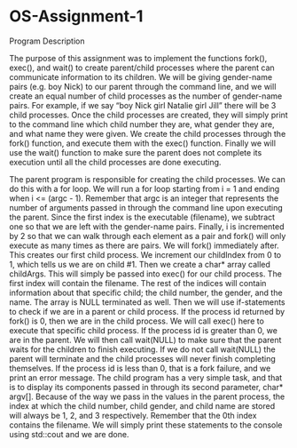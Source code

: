# OS-Assignment-1
Program Description

The purpose of this assignment was to implement the functions fork(), exec(), and wait()
to create parent/child processes where the parent can communicate information to its children.
We will be giving gender-name pairs (e.g. boy Nick) to our parent through the command line,
and we will create an equal number of child processes as the number of gender-name pairs. For
example, if we say “boy Nick girl Natalie girl Jill” there will be 3 child processes. Once the child
processes are created, they will simply print to the command line which child number they are,
what gender they are, and what name they were given. We create the child processes through
the fork() function, and execute them with the exec() function. Finally we will use the wait()
function to make sure the parent does not complete its execution until all the child processes
are done executing.

The parent program is responsible for creating the child processes. We can do this with
a for loop. We will run a for loop starting from i = 1 and ending when i <= (argc - 1). Remember
that argc is an integer that represents the number of arguments passed in through the
command line upon executing the parent. Since the first index is the executable (filename), we
subtract one so that we are left with the gender-name pairs. Finally, i is incremented by 2 so that
we can walk through each element as a pair and fork() will only execute as many times as there
are pairs. We will fork() immediately after. This creates our first child process. We increment our
childIndex from 0 to 1, which tells us we are on child #1. Then we create a char* array called
childArgs. This will simply be passed into exec() for our child process. The first index will contain
the filename. The rest of the indices will contain information about that specific child; the child
number, the gender, and the name. The array is NULL terminated as well. Then we will use
if-statements to check if we are in a parent or child process. If the process id returned by fork()
is 0, then we are in the child process. We will call exec() here to execute that specific child
process. If the process id is greater than 0, we are in the parent. We will then call wait(NULL) to
make sure that the parent waits for the children to finish executing. If we do not call wait(NULL)
the parent will terminate and the child processes will never finish completing themselves. If the
process id is less than 0, that is a fork failure, and we print an error message.
The child program has a very simple task, and that is to display its components passed
in through its second parameter, char* argv[]. Because of the way we pass in the values in the
parent process, the index at which the child number, child gender, and child name are stored will
always be 1, 2, and 3 respectively. Remember that the 0th index contains the filename. We will
simply print these statements to the console using std::cout and we are done.
